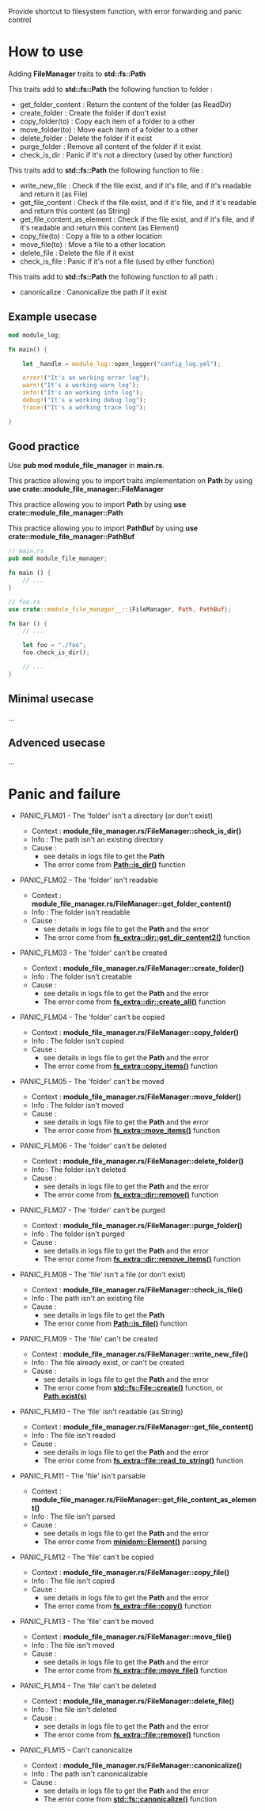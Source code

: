 Provide shortcut to filesystem function, with error forwarding and panic control

# How to use

Adding __FileManager__ traits to __std::fs::Path__

This traits add to __std::fs::Path__ the following function to folder :

* get_folder_content : Return the content of the folder (as ReadDir)
* create_folder : Create the folder if don't exist
* copy_folder(to) : Copy each item of a folder to a other
* move_folder(to) : Move each item of a folder to a other
* delete_folder : Delete the folder if it exist
* purge_folder : Remove all content of the folder if it exist
* check_is_dir : Panic if it's not a directory (used by other function)

This traits add to __std::fs::Path__ the following function to file :

* write_new_file : Check if the file exist, and if it's file, and if it's readable and return it (as File)
* get_file_content : Check if the file exist, and if it's file, and if it's readable and return this content (as String)
* get_file_content_as_element : Check if the file exist, and if it's file, and if it's readable and return this content (as Element)
* copy_file(to) : Copy a file to a other location
* move_file(to) : Move a file to a other location
* delete_file : Delete the file if it exist
* check_is_file : Panic if it's not a file (used by other function)

This traits add to __std::fs::Path__ the following function to all path :

* canonicalize : Canonicalize the path if it exist

## Example usecase

```rust
mod module_log;

fn main() {

    let _handle = module_log::open_logger("config_log.yml");

    error!("It's an working error log");
    warn!("It's a working warn log");
    info!("It's an working info log");
    debug!("It's a working debug log");
    trace!("It's a working trace log");

}
```

## Good practice

Use __pub mod module_file_manager__ in __main.rs__.

This practice allowing you to import traits implementation on __Path__ by using __use crate::module_file_manager::FileManager__

This practice allowing you to import __Path__ by using __use crate::module_file_manager::Path__

This practice allowing you to import __PathBuf__ by using __use crate::module_file_manager::PathBuf__

```rust
// main.rs
pub mod module_file_manager;

fn main () {
    // ...
}
```

```rust
// foo.rs
use crate::module_file_manager__::{FileManager, Path, PathBuf};

fn bar () {
    // ...

    let foo = "./foo";
    foo.check_is_dir();

    // ...
}

```

## Minimal usecase

...

## Advenced usecase

...

# Panic and failure

* PANIC_FLM01 - The 'folder' isn't a directory (or don't exist)
    * Context : __module_file_manager.rs/FileManager::check_is_dir()__
    * Info : The path isn't an existing directory
    * Cause :
        * see details in logs file to get the __Path__
        * The error come from [__Path::is_dir()__](https://doc.rust-lang.org/std/path/struct.Path.html#method.is_dir) function

* PANIC_FLM02 - The 'folder' isn't readable
    * Context : __module_file_manager.rs/FileManager::get_folder_content()__
    * Info : The folder isn't readable
    * Cause :
        * see details in logs file to get the __Path__ and the error
        * The error come from [__fs_extra::dir::get_dir_content2()__](https://docs.rs/fs_extra/latest/fs_extra/dir/fn.get_dir_content2.html) function

* PANIC_FLM03 - The 'folder' can't be created
    * Context : __module_file_manager.rs/FileManager::create_folder()__
    * Info : The folder isn't creatable
    * Cause :
        * see details in logs file to get the __Path__ and the error
        * The error come from [__fs_extra::dir::create_all()__](https://docs.rs/fs_extra/latest/fs_extra/dir/fn.create_all.html) function

* PANIC_FLM04 - The 'folder' can't be copied
    * Context : __module_file_manager.rs/FileManager::copy_folder()__
    * Info : The folder isn't copied
    * Cause :
        * see details in logs file to get the __Path__ and the error
        * The error come from [__fs_extra::copy_items()__](https://docs.rs/fs_extra/latest/fs_extra/fn.copy_items.html) function

* PANIC_FLM05 - The 'folder' can't be moved
    * Context : __module_file_manager.rs/FileManager::move_folder()__
    * Info : The folder isn't moved
    * Cause :
        * see details in logs file to get the __Path__ and the error
        * The error come from [__fs_extra::move_items()__](https://docs.rs/fs_extra/latest/fs_extra/fn.move_items.html) function

* PANIC_FLM06 - The 'folder' can't be deleted
    * Context : __module_file_manager.rs/FileManager::delete_folder()__
    * Info : The folder isn't deleted
    * Cause :
        * see details in logs file to get the __Path__ and the error
        * The error come from [__fs_extra::dir::remove()__](https://docs.rs/fs_extra/latest/fs_extra/dir/fn.remove.html) function

* PANIC_FLM07 - The 'folder' can't be purged
    * Context : __module_file_manager.rs/FileManager::purge_folder()__
    * Info : The folder isn't purged
    * Cause :
        * see details in logs file to get the __Path__ and the error
        * The error come from [__fs_extra::dir::remove_items()__](https://docs.rs/fs_extra/latest/fs_extra/fn.remove_items.html) function

* PANIC_FLM08 - The 'file' isn't a file (or don't exist)
    * Context : __module_file_manager.rs/FileManager::check_is_file()__
    * Info : The path isn't an existing file
    * Cause :
        * see details in logs file to get the __Path__
        * The error come from [__Path::is_file()__](https://doc.rust-lang.org/std/path/struct.Path.html#method.is_file) function

* PANIC_FLM09 - The 'file' can't be created
    * Context : __module_file_manager.rs/FileManager::write_new_file()__
    * Info : The file already exist, or can't be created
    * Cause :
        * see details in logs file to get the __Path__ and the error
        * The error come from [__std::fs::File::create()__](https://doc.rust-lang.org/std/fs/struct.File.html#method.create) function, or [__Path.exist(s)__](https://doc.rust-lang.org/std/path/struct.Path.html#method.exists)

* PANIC_FLM10 - The 'file' isn't readable (as String)
    * Context : __module_file_manager.rs/FileManager::get_file_content()__
    * Info : The file isn't readed
    * Cause :
        * see details in logs file to get the __Path__ and the error
        * The error come from [__fs_extra::file::read_to_string()__](https://docs.rs/fs_extra/latest/fs_extra/file/fn.read_to_string.html) function

* PANIC_FLM11 - The 'file' isn't parsable
    * Context : __module_file_manager.rs/FileManager::get_file_content_as_element()__
    * Info : The file isn't parsed
    * Cause :
        * see details in logs file to get the __Path__ and the error
        * The error come from [__minidom::Element()__](https://docs.rs/minidom/latest/minidom/element/struct.Element.html) parsing

* PANIC_FLM12 - The 'file' can't be copied
    * Context : __module_file_manager.rs/FileManager::copy_file()__
    * Info : The file isn't copied
    * Cause :
        * see details in logs file to get the __Path__ and the error
        * The error come from [__fs_extra::file::copy()__](https://docs.rs/fs_extra/latest/fs_extra/file/fn.copy.html) function

* PANIC_FLM13 - The 'file' can't be moved
    * Context : __module_file_manager.rs/FileManager::move_file()__
    * Info : The file isn't moved
    * Cause :
        * see details in logs file to get the __Path__ and the error
        * The error come from [__fs_extra::file::move_file()__](https://docs.rs/fs_extra/latest/fs_extra/file/fn.move_file.html) function

* PANIC_FLM14 - The 'file' can't be deleted
    * Context : __module_file_manager.rs/FileManager::delete_file()__
    * Info : The file isn't deleted
    * Cause :
        * see details in logs file to get the __Path__ and the error
        * The error come from [__fs_extra::file::remove()__](https://docs.rs/fs_extra/latest/fs_extra/file/fn.remove.html) function

* PANIC_FLM15 - Can't canonicalize
    * Context : __module_file_manager.rs/FileManager::canonicalize()__
    * Info : The path isn't canonicalizable
    * Cause :
        * see details in logs file to get the __Path__ and the error
        * The error come from [__std::fs::canonicalize()__](https://doc.rust-lang.org/std/fs/fn.canonicalize.html) function
